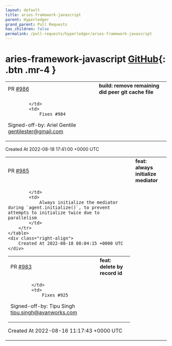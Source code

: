 ```yaml
---
layout: default
title: aries-framework-javascript
parent: Hyperledger
grand_parent: Pull Requests
has_children: false
permalink: /pull-requests/hyperledger/aries-framework-javascript
---
```


# aries-framework-javascript <span class="fs-3 right-align">[GitHub](https://github.com/hyperledger/aries-framework-javascript){: .btn .mr-4 }</span>


<div>
    <table>
        <tr>
            <td>
                PR <a href="https://github.com/hyperledger/aries-framework-javascript/pull/986" class=".btn">#986</a>
            </td>
            <td>
                <b>
                    build: remove remaining did peer git cache file
                </b>
            </td>
        </tr>
        <tr>
            <td>
                
            </td>
            <td>
                Fixes #984

Signed-off-by: Ariel Gentile <gentilester@gmail.com>
            </td>
        </tr>
    </table>
    <div class="right-align">
        Created At 2022-08-18 17:41:00 +0000 UTC
    </div>
</div>

<div>
    <table>
        <tr>
            <td>
                PR <a href="https://github.com/hyperledger/aries-framework-javascript/pull/985" class=".btn">#985</a>
            </td>
            <td>
                <b>
                    feat: always initialize mediator
                </b>
            </td>
        </tr>
        <tr>
            <td>
                
            </td>
            <td>
                Always initialize the mediator during `agent.initialize()`, to prevent attempts to initialize twice due to parallelism
            </td>
        </tr>
    </table>
    <div class="right-align">
        Created At 2022-08-18 08:04:15 +0000 UTC
    </div>
</div>

<div>
    <table>
        <tr>
            <td>
                PR <a href="https://github.com/hyperledger/aries-framework-javascript/pull/983" class=".btn">#983</a>
            </td>
            <td>
                <b>
                    feat: delete by record id 
                </b>
            </td>
        </tr>
        <tr>
            <td>
                
            </td>
            <td>
                Fixes #925 

Signed-off-by: Tipu Singh tipu.singh@ayanworks.com 
            </td>
        </tr>
    </table>
    <div class="right-align">
        Created At 2022-08-16 11:17:43 +0000 UTC
    </div>
</div>

